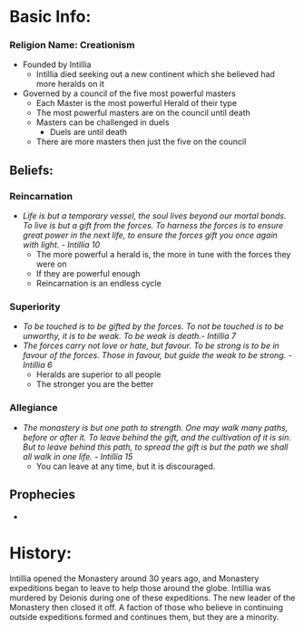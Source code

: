 # Basic Info:

### Religion Name: Creationism

- Founded by Intillia
  - Intillia died seeking out a new continent which she believed had more heralds on it 
- Governed by a council of the five most powerful masters
  - Each Master is the most powerful Herald of their type
  - The most powerful masters are on the council until death
  - Masters can be challenged in duels 
    - Duels are until death 
  - There are more masters then just the five on the council

## Beliefs:

### Reincarnation

- *Life is but a temporary vessel, the soul lives beyond our mortal bonds. To live is but a gift from the forces. To harness the forces is to ensure great power in the next life, to ensure the forces gift you once again with light. - Intillia 10*
  - The more powerful a herald is, the more in tune with the forces they were on
  - If they are powerful enough 
  - Reincarnation is an endless cycle

### Superiority

- *To be touched is to be gifted by the forces. To not be touched is to be unworthy, it is to be weak. To be weak is death.- Intillia 7*
- *The forces carry not love or hate, but favour. To be strong is to be in favour of the forces. Those in favour, but guide the weak to be strong. - Intillia 6*
  - Heralds are superior to all people
  - The stronger you are the better

### Allegiance

- *The monastery is but one path to strength. One may walk many paths, before or after it. To leave behind the gift, and the cultivation of it is sin. But to leave behind this path, to spread the gift is but the path we shall all walk in one life. - Intillia 15*
  - You can leave at any time, but it is discouraged.

## Prophecies

- 

# History:

Intillia opened the Monastery around 30 years ago, and Monastery expeditions began to leave to help those around the globe. Intillia was murdered by Deionis during one of these expeditions. The new leader of the Monastery then closed it off. A faction of those who believe in continuing outside expeditions formed and continues them, but they are a minority.